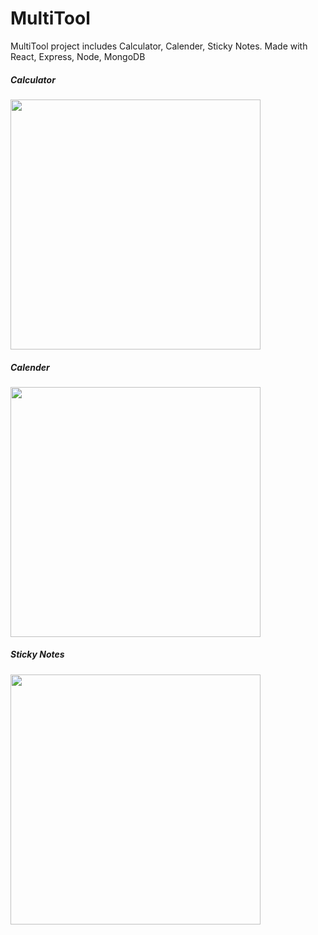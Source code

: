 # MultiTool
MultiTool project includes Calculator, Calender, Sticky Notes. Made with React, Express, Node, MongoDB

<h5>Calculator </h5>
<image src="Images/calculator.JPG" height='400' />
<br/>
<h5>Calender </h5>
<image src="Images/Calender.JPG" height='400' />
<br/>
<h5>Sticky Notes </h5>
<image src='Images/sticky_note.JPG' height='400'/>